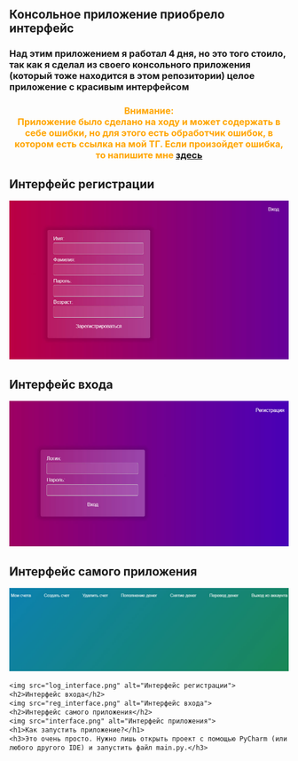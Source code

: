 <!DOCTYPE html>
<html>
<head>

</head>
<body>
    <h2>Консольное приложение приобрело интерфейс</h2>
    <h3>Над этим приложением я работал 4 дня, но это того стоило, так как я сделал из своего консольного приложения (который тоже находится в этом репозитории) целое приложение с красивым интерфейсом</h3>
    <h3 align="center"><a style="color: orange">Внимание:<br>Приложение было сделано на ходу и может содержать в себе ошибки, но для этого есть обработчик ошибок, в котором есть ссылка на мой ТГ. Если произойдет ошибка, то напишите мне <a href="https://t.me/Just_a_Bezhan">здесь</a> </a></h3>
    <h2>Интерфейс регистрации</h2>
    <img src="log_interface.png" alt="Интерфейс регистрации">
    <h2>Интерфейс входа</h2>
    <img src="reg_interface.png" alt="Интерфейс входа">
    <h2>Интерфейс самого приложения</h2>
    <img src="interface.png" alt="Интерфейс приложения">

    <img src="log_interface.png" alt="Интерфейс регистрации">
    <h2>Интерфейс входа</h2>
    <img src="reg_interface.png" alt="Интерфейс входа">
    <h2>Интерфейс самого приложения</h2>
    <img src="interface.png" alt="Интерфейс приложения">
    <h1>Как запустить приложение?</h1>
    <h3>Это очень просто. Нужно лишь открыть проект с помощью PyCharm (или любого другого IDE) и запустить файл main.py.</h3>
</body>
</html>


